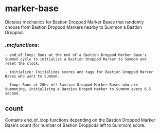 # marker-base
Dictates mechanics for Bastion Droppod Marker Bases that randomly choose from Bastion Droppod Markers nearby to Summon a Bastion Droppod.

### *.mcfunction*s:
    - end_of_loop: Runs at the end of a Bastion Droppod Marker Base's Summon cycle to initialize a Bastion Droppod Marker to Summon and reset the clock.

    - initialize: Initializes scores and tags for Bastion Droppod Marker Bases who want to Summon.
    
    - loop: Runs at 20Hz off Bastion Droppod Marker Bases who are Summoning, initializing a Bastion Dropod Marker to Summon every 0.5 second.

## count
Contains end_of_loop functions depending on the Bastion Droppod Marker Base's count (for number of Bastion Droppods left to Summon) score.
